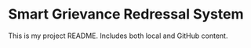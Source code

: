 # Smart Grievance Redressal System

This is my project README.
Includes both local and GitHub content.